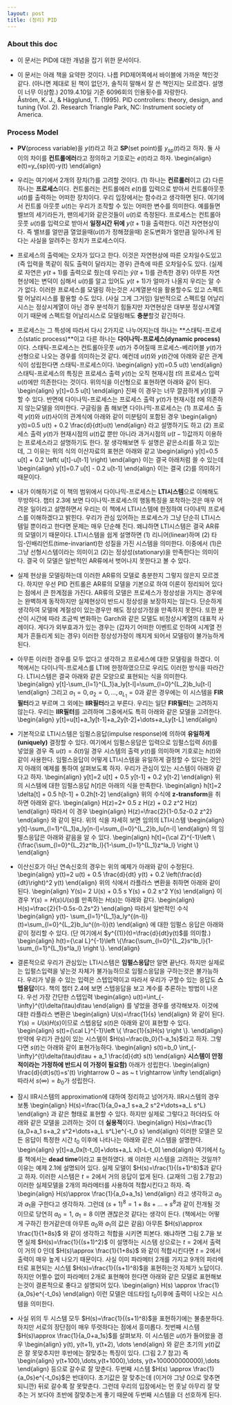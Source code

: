 ```yaml
---
layout: post
title: (정리) PID
---
```


### About this doc 
- 이 문서는 PID에 대한 개념을 잡기 위한 문서이다. 

- 이 문서는 아래 책을 요약한 것이다. 나름 PID제어쪽에서 바이블에 가까운 책인것 같다. (아니면 제대로 된 책이 없던가, 솔직히 말해서 잘 쓴 책인지는 모르겠다. 설명이 너무 이상함.) 2019.4.10일 기준 6096회의 인용횟수를 자랑한다. <br/>
Åström, K. J., \& Hägglund, T. (1995). PID controllers: theory, design, and tuning (Vol. 2). Research Triangle Park, NC: Instrument society of America.

### Process Model 

- **PV**(process variable)을 $y(t)$라고 하고 **SP**(set point)를 $y_{sp}(t)$라고 하자. 둘 사이의 차이를 **컨트롤에러**라고 정의하고 기호로는 $e(t)$라고 하자.
\begin{align}
e(t)=y_{sp}(t)-y(t)
\end{align}

- 우리는 여기에서 2개의 장치(?)를 고려할 것이다. (1) 하나는 **컨르롤러**이고 (2) 다른 하나는 **프로세스**이다. 컨트롤러는 컨트롤에러 $e(t)$를 입력으로 받아서 컨트롤아웃풋 $u(t)$를 출력하는 어떠한 장치이다. 우리 입장에서는 함수라고 생각하면 된다. 여기에서 컨트롤 아웃풋 $u(t)$는 우리가 조작할 수 있는 어떠한 변수를 의미한다. 예를들면 벨브의 세기라든가, 팬의세기와 같은것들이 $u(t)$로 측정된다.  프로세스는 컨트롤아웃풋 $u(t)$를 입력으로 받아서 **일정시간 뒤에** $y(t+1)$을 출력한다. 이건 자연현상이다. 즉 밸브를 얼만큼 열었을때($u(t)$가 정해졌을때) 온도변화가 얼만큼 일어나게 된다는 사실을 알려주는 장치가 프로세스이다.  

- 프로세스의 출력에는 오차가 있다고 한다. 이것은 자연현상에 따른 오차일수도있고 (즉 입력을 똑같이 줘도 출력이 달라지는 경우) 관측에 따른 오차일수도 있다. (실제로 자연은 $y(t+1)$를 출력으로 줬는데 우리는 $\tilde y(t+1)$를 관측한 경우) 아무튼 자연현상에는 변덕이 심해서 $u(t)$를 알고 있어도 $y(t+1)$가 얼마가 나올지 우리는 알 수가 없다. 이러한 프로세스를 모델링 하는것은 시계열분석을 활용할수도 있고 스펙트럴 어날리시스를 활용할 수도 있다. (사실 그게 그거임) 일반적으로 스펙트럴 어날리시스는 정상시계열이 아닌 경우 분석하기 힘들지만 자연현상은 대부분 정상시계열이기 때문에 스펙트럴 어날리시스로 모델링해도 **충분**할것 같긴하다. 

- 프로세스는 그 특성에 따라서 다시 2가지로 나누어지는데 하나는 **스태틱-프로세스(static process)**이고 다른 하나는 **다이나믹-프로세스(dynamic process)** 이다. 스태틱-프로세스는 컨트롤아웃풋 $u(t)$가 주어질때 프로세스-베리어블 $y(t)$가 선형으로 나오는 경우를 의미하는것 같다. 예컨데 $u(t)$와 $y(t)$간에 아래와 같은 관계식이 성립한다면 스태틱-프로세스이다.
\begin{align}
y(t)=0.5 u(t) 
\end{align}
스태틱-프로세스의 특징은 프로세스 출력 $y(t)$는 오직 현재시점 $t$의 프로세스 입력 $u(t)$에만 의존한다는 것이다. 위의식을 이산형으로 표현하면 아래와 같이 된다. 
\begin{align}
y[t]=0.5 u[t]
\end{align}
진짜 이 경우는 너무 깔끔하게 $y[t]$를 구할 수 있다. 반면에 다이나믹-프로세스는 프로세스 출력 $y(t)$가 현재시점 $t$에 의존하지 않는모델을 의미한다. 구글링을 좀 해보면 다이나믹-프로세스는 (1) 프로세스 출력 $y(t)$와 $u(t)$사이의 관계식에 아래와 같이 미분텀이 포함된 경우 
\begin{align}
y(t)=0.5 u(t) + 0.2 \frac{d}{dt}u(t)
\end{align}
라고 설명하기도 하고 (2) 프로세스 출력 $y(t)$가 현재시점의 $u(t)$값 뿐만 아니라 과거시점의 $u(t-1)$값까지 이용하는 프로세스라고 설명하기도 한다. 잘 생각해보면 두 설명은 같은소리를 하고 있는데, 그 이유는 위의 식의 이산자료의 표현은 아래와 같고 
\begin{align}
y[t]=0.5 u[t] + 0.2 \left( u[t]-u[t-1] \right) 
\end{align}
이는 결국 아래처럼 쓸 수 있는데 
\begin{align}
y[t]=0.7 u[t] - 0.2 u[t-1] 
\end{align}
이는 결국 (2)를 의미하기 때문이다. 

- 내가 이해하기로 이 책의 범위에서 다이나믹-프로세스는 **LTI시스템**으로 이해해도 무방하다. 챕터 2.3에 보면 다이나믹-프로세스의 행동특징을 포착하는것은 매우 어려운 일이라고 설명하면서 우리는 이 책에서 LTI시스템에 한정하여 다이내믹 프로세스를 이해하겠다고 밝힌다. 우리가 관심 있어하는 프로세스가 그냥 단순히 LTI시스템일 뿐이라고 한다면 문제는 매우 단순해 진다. 왜냐하면 LTI시스템은 결국 AR류의 모델이기 때문이다. LTI시스템을 쉽게 설명하면 (1) 리니어(linear)하며 (2) 타임-인배리언트(time-invariant)한 성질을 가진 시스템을 의미한다. 이중에서 (1)은 그냥 선형시스템이라는 의미이고 (2)는 정상성(stationary)을 만족한다는 의미이다. 결국 이 모델은 일반적인 AR류에서 벗어나지 못한다고 볼 수 있다. 

- 실제 현상을 모델링하는데 이러한 AR류의 모델로 충분한지 그렇지 않은지 모르겠다. 하지만 우선 PID 컨트롤은 AR류의 모델을 기본으로 하여 이론이 정리되어 있다는 점에서 큰 한계점을 가진다. AR류의 모델은 프로세스가 정상성을 가지는 경우에는 완벽하게 동작하지만 실제현상이 반드시 정상성을 보장하지는 않는다. 단순하게 생각하여 모델에 계절성이 있는경우만 해도 정상성가정을 만족하지 못한다. 또한 분산이 시간에 따라 조금씩 변화하는 Garch와 같은 모델도 비정상시계열의 대표적 사례이다. 게다가 외부효과가 있는 경우는 (갑자기 어떠한 이벤트로 인하여 시계열 전체가 흔들리게 되는 경우) 이러한 정상성가정이 깨지게 되어서 모델링이 불가능하게 된다. 

- 아무튼 이러한 경우를 모두 없다고 생각하고 프로세스에 대한 모델링을 하겠다. 이 책에서는 다이나믹-프로세스를 LTI에 한정하였으므로 우리도 이러한 방식을 따라간다. LTI시스템은 결국 아래와 같은 모양으로 표현되는 식을 의미한다. 
\begin{align}
y[t]-\sum_{l=1}^{L_1}a_ly[t-l]=\sum_{l=0}^{L_2}b_lu[t-l]
\end{align}
그리고 $a_1=0,a_2=0,\dots,a_{L_1}=0$과 같은 경우에는 이 시스템을 **FIR필터**라고 부르며 그 외에는 **IIR필터**라고 부른다. 우리는 일단 **FIR필터**는 고려하지 않는다. 우리는 **IIR필터**를 고려하며 그중에서도 특히 아래와 같은 모델을 고려한다. 
\begin{align}
y[t]=u[t]+a_1y[t-1]+a_2y[t-2]+\dots+a_Ly[t-L]
\end{align}

- 기본적으로 LTI시스템은 임펄스응답(impulse response)에 의하여 **유일하게(uniquely)** 결정할 수 있다. 여기에서 임펄스응답은 입력으로 임펄스입력 $\delta(t)$를 넣었을 경우 즉 $u(t)=\delta(t)$일 경우 시스템의 출력 $y(t)$를 의미하며 기호로는 $h(t)$와 같이 사용한다. 임펄스응답이 어떻게 LTI시스템을 유일하게 결정할 수 있다는 것인지 아래의 예제를 통하여 살펴보도록 하자. 우리가 관심이 있는 시스템이 아래와 같다고 하자. 
\begin{align}
y[t]=2 u[t] + 0.5 y[t-1] + 0.2 y[t-2]
\end{align}
위의 시스템에 대한 임펄스응답 $h[t]$은 아래의 식을 만족한다. 
\begin{align}
h[t]=2 \delta[t] + 0.5 h[t-1] + 0.2h[t-2]
\end{align}
위의 수식에 **z-transform**을 취하면 아래와 같다. 
\begin{align}
H(z)=2+ 0.5 z H(z) + 0.2 z^2 H(z)
\end{align}
따라서 이 경우 
\begin{align}
H(z)=\frac{2}{1-0.5z-0.2 z^2}
\end{align}
와 같이 된다. 위의 식을 자세히 보면 임의의 LTI시스템 
\begin{align}
y[t]-\sum_{l=1}^{L_1}a_ly[n-l]=\sum_{l=0}^{L_2}b_lu[n-l]
\end{align}
의 임펄스응답은 아래와 같음을 알 수 있다. 
\begin{align}
h[t]={\cal Z}^{-1}\left \\{\frac{\sum_{l=0}^{L_2}z^lb_l}{1-\sum_{l=1}^{L_1}z^la_l} \right \\}
\end{align}

- 이산신호가 아닌 연속신호의 경우는 위의 예제가 아래와 같이 수정된다. 
\begin{align}
y(t)=2 u(t) + 0.5 \frac{d}{dt} y(t) +  0.2 \left(\frac{d}{dt}\right)^2 y(t)
\end{align}
위의 식에서 라플라스 변환을 취하면 아래와 같이 된다. 
\begin{align}
Y(s)= 2 U(s) + 0.5 s Y(s) + 0.2 s^2 Y(s)
\end{align}
이 경우 $Y(s)=H(s)U(s)$를 만족하는 $H(s)$는 아래와 같다. 
\begin{align}
H(s)=\frac{2}{1-0.5s-0.2s^2}
\end{align}
따라서 일반적인 수식 
\begin{align}
y(t)- \sum_{l=1}^{L_1}a_ly^{(n-l)}(t)=\sum_{l=0}^{L_2}b_lu^{(n-l)}(t)
\end{align}
에 대한 임펄스 응답은 아래와 같이 정리할 수 있다. (단 여기에서 $y^{(1)}(t)=\frac{d}{dt}y(t)$를 의미함.) 
\begin{align}
h(t)={\cal L}^{-1}\left \\{\frac{\sum_{l=0}^{L_2}s^lb_l}{1-\sum_{l=1}^{L_1}s^la_l} \right \\}.
\end{align}

- 결론적으로 우리가 관심있는 LTI시스템은 **임펄스응답**만 알면 끝난다. 하지만 실제로는 입펄스입력을 넣는것 자체가 불가능하므로 임펄스응답을 구하는것은 불가능하다. 우리가 넣을 수 있는 입력은 스텝입력이고 따라서 우리가 구할수 있는 응답도 **스텝응답**이다. 책의 챕터 2.4에 보면 스텝응답을 보고 계수를 추론하는 방법이 나온다. 우선 가장 간단한 스텝입력 
\begin{align}
u(t)=\int_{-\infty}^{t}\delta(\tau)d\tau
\end{align}
를 넣었을 경우를 생각해보자. 이것에 대한 라플라스 변환은 
\begin{align}
U(s)=\frac{1}{s}
\end{align}
와 같이 된다. $Y(s)=U(s)H(s)$이므로 스텝응답 $s(t)$은 아래와 같이 표현할 수 있다. 
\begin{align}
s(t)={\cal L}^{-1}\left \\{ \frac{1}{s}H(s) \right \\}.
\end{align}
만약에 우리가 관심이 있는 시스템이 $H(s)=\frac{b_0}{1-a_1s}$라고 하자. 그렇다면 $s(t)$는 아래와 같이 표현가능하다. 
\begin{align}
s(t)=b_0 \int_{-\infty}^{t}\delta(\tau)d\tau + a_1 \frac{d}{dt} s(t)
\end{align}
**시스템이 안정적이라는 가정하에 반드시 이 가정이 필요함)** 아래가 성립한다. 
\begin{align}
\frac{d}{dt}s(t)=s'(t) \rightarrow 0 ~ as ~ t \rightarrow \infty
\end{align}
따라서 $s(\infty)=b_0$가 성립한다. 

- 잠시 IIR시스템의 approximation에 대하여 정리하고 넘어가자. IIR시스템의 경우 보통 
\begin{align}
H(s)=\frac{1}{a_0+a_1 s+a_2 s^2+\dots+a_L s^L}
\end{align}
과 같은 형태로 표현할 수 있다. 하지만 실제로 그렇다고 하더라도 아래와 같은 모델을 고려하는 것이 더 **실용적**이다. 
\begin{align}
H(s)=\frac{1}{a_0+a_1 s+a_2 s^2+\dots+a_L s^L}e^{-t_0 s}
\end{align}
이러한 모델은 모든 응답이 특정한 시간 $t_0$ 이후에 나타나는 아래와 같은 시스템을 설명한다. 
\begin{align}
y[t]=a_0x[t-t_0]+\dots+a_L x[t-L-t_0]
\end{align}
여기에서 $t_0$를 책에서는 **dead time**이라고 표현하였다. 왜 이러한 시스템을 고려하는 것일까? 이유는 예제 2.1에 설명되어 있다. 실제 모델이 $H(s)=\frac{1}{(s+1)^8}$과 같다고 하자. 이러한 시스템은 $t=2$에서 거의 응답이 없게 된다. (교재의 그림 2.7참고) 이러한 실제모델을 2개의 파라메터를 사용하여 적합시킨다고 하자. 즉 
\begin{align}
H(s)\approx \frac{1}{a_0+a_1s}
\end{align}
라고 생각하고 $a_0$과 $a_1$을 구한다고 생각하자. 그런데 $(s+1)^8=1+8s+\dots+s^8$과 같이 전개될 것이므로 당연히 $a_0=1$, $a_1=8$ 이면 괜찮은것 같다는 생각이 든다. (책에서는 어떻게 구하긴 한거같은데 아무튼 $a_0$와 $a_1$의 값은 같음) 아무튼 $H(s)\approx \frac{1}{1+8s}$ 와 같이 생각하고 적합을 시키면 피본다. 왜냐하면 그림 2.7을 보면 실제 $H(s)=\frac{1}{(s+1)^2}$ 이 설명하는 시스템 상으로는 $t=2$에서 출력이 거의 $0$ 인데 $H(s)\approx \frac{1}{1+8s}$ 와 같이 적합시킨다면 $t=2$에서 출력이 매우 높게 나오기 때문이다. 사실 이미 파라메터 2개를 가지고 9개의 파라메터로 표현되는 시스템 $H(s)=\frac{1}{(s+1)^8}$을 표현하는것 자체가 노답이다. 하지만 어쩔수 없이 파라메터 2개로 표현해야 한다면 아래와 같은 모델로 표현해보는것이 결론적으로 좋다고 설명되어 있다. 
\begin{align}
H(s) \approx \frac{1}{a_0s}e^{-t_0s}
\end{align}
이런 모델은 데드타임 $t_0$이후에 출력이 나오는 시스템을 의미한다. 

- 사실 위의 두 시스템 모두 $H(s)=\frac{1}{(s+1)^8}$을 표현하기에는 불충분하다. 하지만 서로의 장단점이 매우 뚜렷하다는 점에서 흥미롭다. 첫번째 시스템 $H(s)\approx \frac{1}{a_0+a_1s}$를 살펴보자. 이 시스템은 $u(t)$가 들어왔을 경우 
\begin{align}
y(t), y(t+1), y(t+2), \dots 
\end{align}
와 같은 초기의 $y(t)$값은 잘 못맞추지만 후반에는 잘맞추는 특징이 있다. (그림 2.7 참고) 즉 
\begin{align}
y(t+100),\dots,y(t+1000),\dots, y(t+100000000000),\dots 
\end{align} 
등으로 갈수로 잘 맞춘다. 두번째 시스템 $H(s) \approx \frac{1}{a_0s}e^{-t_0s}$은 반대이다. 초기값은 잘 맞추는데 (이거야 그냥 0으로 맞추면 되니깐) 뒤로 갈수록 잘 못맞춘다. 그런데 우리의 입장에서는 먼 훗날 아무리 잘 맞추는 거 보다야 초반에 잘맞추는게 좋기 때문에 두번째 시스템을 더 선호하게 된다. 


